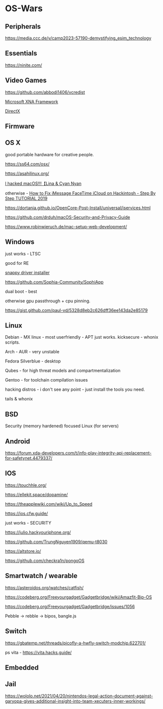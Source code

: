# OS-Wars

## Peripherals

https://media.ccc.de/v/camp2023-57190-demystifying_esim_technology

## Essentials

https://ninite.com/

## Video Games

https://github.com/abbodi1406/vcredist

[Microsoft XNA Framework](https://www.microsoft.com/en-us/download/details.aspx?id=20914) 

[DirectX](https://www.microsoft.com/en-us/download/details.aspx?id=35)

## Firmware

## OS X

good portable hardware for creative people.

https://ss64.com/osx/

https://asahilinux.org/

[I hacked macOS!!!【Lina & Cyan Nyan](https://www.youtube.com/watch?v=hDek2cp0dmI)


otherwise - [How to Fix iMessage FaceTime iCloud on Hackintosh - Step By Step TUTORIAL 2019](https://www.youtube.com/watch?v=3xn9CpRjkf4)

https://dortania.github.io/OpenCore-Post-Install/universal/iservices.html

https://github.com/drduh/macOS-Security-and-Privacy-Guide

https://www.robinwieruch.de/mac-setup-web-development/

## Windows

just works - LTSC

good for RE

[snappy driver installer](https://sourceforge.net/projects/snappy-driver-installer-origin/)

https://github.com/Sophia-Community/SophiApp

dual boot - best

otherwise gpu passthrough + cpu pinning.

https://gist.github.com/paul-vd/5328d8eb2c626dff36ee143da2e85179

## Linux

Debian - MX linux - most userfriendly - APT just works. kicksecure - whonix scripts.

Arch - AUR - very unstable

Fedora Silverblue - desktop

Qubes - for high threat models and compartmentalization

Gentoo - for toolchain compilation issues

hacking distros - i don't see any point - just install the tools you need.

tails & whonix

## BSD

Security (memory hardened) focused Linux (for servers)

## Android

https://forum.xda-developers.com/t/info-play-integrity-api-replacement-for-safetynet.4479337/

## IOS

https://touchhle.org/

https://ellekit.space/dopamine/

https://theapplewiki.com/wiki/Up_to_Speed

https://ios.cfw.guide/

just works - SECURITY

https://julio.hackyouriphone.org/

https://github.com/TrungNguyen1909/qemu-t8030

https://altstore.io/

https://github.com/checkra1n/pongoOS

## Smartwatch / wearable

https://asteroidos.org/watches/catfish/

https://codeberg.org/Freeyourgadget/Gadgetbridge/wiki/Amazfit-Bip-OS

https://codeberg.org/Freeyourgadget/Gadgetbridge/issues/1056

Pebble -> rebble -> bipos, bangle.js

## Switch

https://gbatemp.net/threads/picofly-a-hwfly-switch-modchip.622701/

ps vita - https://vita.hacks.guide/

## Embedded

## Jail

https://wololo.net/2021/04/20/nintendos-legal-action-document-against-garyopa-gives-additional-insight-into-team-xecuters-inner-workings/
